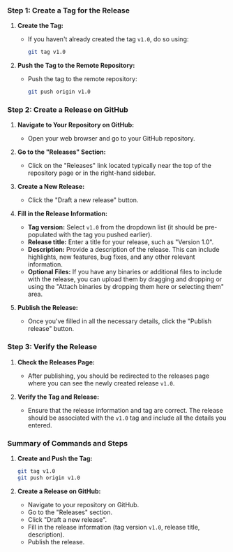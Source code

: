 ### Step 1: Create a Tag for the Release

1. **Create the Tag:**
   - If you haven't already created the tag `v1.0`, do so using:
     ```sh
     git tag v1.0
     ```

2. **Push the Tag to the Remote Repository:**
   - Push the tag to the remote repository:
     ```sh
     git push origin v1.0
     ```

### Step 2: Create a Release on GitHub

1. **Navigate to Your Repository on GitHub:**
   - Open your web browser and go to your GitHub repository.

2. **Go to the "Releases" Section:**
   - Click on the "Releases" link located typically near the top of the repository page or in the right-hand sidebar.

3. **Create a New Release:**
   - Click the "Draft a new release" button.

4. **Fill in the Release Information:**
   - **Tag version:** Select `v1.0` from the dropdown list (it should be pre-populated with the tag you pushed earlier).
   - **Release title:** Enter a title for your release, such as "Version 1.0".
   - **Description:** Provide a description of the release. This can include highlights, new features, bug fixes, and any other relevant information.
   - **Optional Files:** If you have any binaries or additional files to include with the release, you can upload them by dragging and dropping or using the "Attach binaries by dropping them here or selecting them" area.

5. **Publish the Release:**
   - Once you've filled in all the necessary details, click the "Publish release" button.

### Step 3: Verify the Release

1. **Check the Releases Page:**
   - After publishing, you should be redirected to the releases page where you can see the newly created release `v1.0`.

2. **Verify the Tag and Release:**
   - Ensure that the release information and tag are correct. The release should be associated with the `v1.0` tag and include all the details you entered.

### Summary of Commands and Steps

1. **Create and Push the Tag:**
   ```sh
   git tag v1.0
   git push origin v1.0
   ```

2. **Create a Release on GitHub:**
   - Navigate to your repository on GitHub.
   - Go to the "Releases" section.
   - Click "Draft a new release".
   - Fill in the release information (tag version `v1.0`, release title, description).
   - Publish the release.


